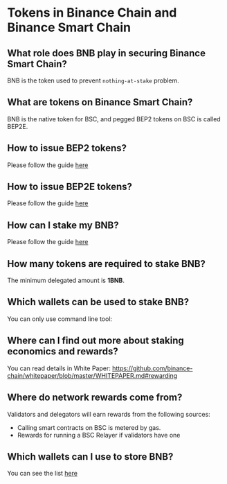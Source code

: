 # Tokens in Binance Chain and Binance Smart Chain

## What role does BNB play in securing Binance Smart Chain?

BNB is the token used to prevent `nothing-at-stake` problem.

## What are tokens on Binance Smart Chain?

BNB is the native token for BSC, and pegged BEP2 tokens on BSC is called BEP2E.

## How to issue BEP2 tokens?

Please follow the guide [here](https://community.binance.org/topic/2487/)

## How to issue BEP2E tokens?

Please follow the guide [here]()

## How can I stake my BNB?

Please follow the guide [here]()

## How many tokens are required to stake BNB?

The minimum delegated amount is **1BNB**.

## Which wallets can be used to stake BNB?

You can only use command line tool:

## Where can I find out more about staking economics and rewards?

You can read details in White Paper: <https://github.com/binance-chain/whitepaper/blob/master/WHITEPAPER.md#rewarding>

## Where do network rewards come from?

Validators and delegators will earn rewards from the following sources:

* Calling smart contracts on BSC is metered by gas.
* Rewards for running a BSC Relayer if validators have one

## Which wallets can I use to store BNB?

You can see the list [here](../../wallets.md)